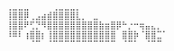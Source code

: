 ⠀⢀⣀⣀⣀⠀⠀⠀⠀⢀⣀⣀⣀⡀⠀⠀⠀⠀⠀⠀⠀⠀⠀⠀⠀⠀⠀⠀⠀⠀
⠀⢸⣿⣿⡿⢀⣠⣴⣾⣿⣿⣿⣿⣇⡀⠀⣀⠀⠀⠀⠀⠀⠀⠀⠀⠀⠀⠀⠀⠀
⠀⢸⣿⣿⠟⢋⡙⠻⣿⣿⣿⣿⣿⣿⣿⣿⣿⣷⣶⣿⡿⠓⡐⠒⢶⣤⣄⡀⠀⠀
⠀⠸⠿⠇⢰⣿⣿⡆⢸⣿⣿⣿⣿⣿⣿⣿⣿⣿⣿⣿⠀⣿⣿⡷⠈⣿⣿⣉⠁⠀
⠀⠀⠀⠀⠀⠈⠉⠀⠈⠉⠉⠉⠉⠉⠉⠉⠉⠉⠉⠉⠀⠈⠉⠁⠀⠈⠉⠉⠀⠀
